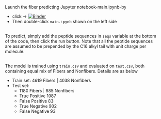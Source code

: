
Launch the fiber predicting Jupyter notebook-main.ipynb-by 
- click -> 
[![Binder](https://mybinder.org/badge_logo.svg)](https://mybinder.org/v2/gh/stupplab/predict-fibers/HEAD) 
- Then double-click `main.ipynb` shown on the left side

\
To predict, simply add the peptide sequences in `seqs` variable at the bottom of the code, then click the run button. Note that all the peptide sequences are assumed to be prepended by the C16 alkyl tail with unit charge per molecule.

\
The model is trained using `train.csv` and evaluated on `test.csv`, both containing equal mix of Fibers and Nonfibers. 
Details are as below
- Train set: 4619 Fibers | 4038 Nonfibers
- Test set: 
    - 1180 Fibers | 985 Nonfibers
    - True Positive  1087
    - False Positive   83
    - True Negative   902
    - False Negative   93
